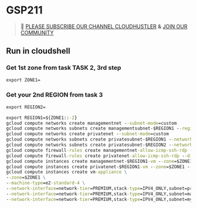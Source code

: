 # GSP211 
>🚨 [PLEASE SUBSCRIBE OUR CHANNEL CLOUDHUSTLER](https://www.youtube.com/@cloudhustlers) **&** [JOIN OUR COMMUNITY](https://chat.whatsapp.com/KBfUcSleGGEFf2Xvvm8FW3)
## Run in cloudshell
### Get 1st zone from task TASK 2, 3rd step
```cmd
export ZONE1=
```
### Get your 2nd REGION from task 3
```cmd
export REGION2=
```
```cmd
export REGION1=${ZONE1::-2}
gcloud compute networks create managementnet --subnet-mode=custom
gcloud compute networks subnets create managementsubnet-$REGION1 --region=$REGION1 --range=10.130.0.0/20 --network=managementnet
gcloud compute networks create privatenet --subnet-mode=custom
gcloud compute networks subnets create privatesubnet-$REGION1 --network=privatenet --region=$REGION1 --range=172.16.0.0/24
gcloud compute networks subnets create privatesubnet-$REGION2 --network=privatenet --region=$REGION2 --range=172.20.0.0/20
gcloud compute firewall-rules create managementnet-allow-icmp-ssh-rdp --direction=INGRESS --priority=1000 --network=managementnet --action=ALLOW --rules=icmp,tcp:22,tcp:3389 --source-ranges=0.0.0.0/0
gcloud compute firewall-rules create privatenet-allow-icmp-ssh-rdp --direction=INGRESS --priority=1000 --network=privatenet --action=ALLOW --rules=icmp,tcp:22,tcp:3389 --source-ranges=0.0.0.0/0
gcloud compute instances create managementnet-$REGION1-vm --zone=$ZONE1 --machine-type=e2-micro --subnet=managementsubnet-$REGION1
gcloud compute instances create privatenet-$REGION1-vm --zone=$ZONE1 --machine-type=e2-micro --subnet=privatesubnet-$REGION1
gcloud compute instances create vm-appliance \
--zone=$ZONE1 \
--machine-type=e2-standard-4 \
--network-interface=network-tier=PREMIUM,stack-type=IPV4_ONLY,subnet=privatesubnet-$REGION1 \
--network-interface=network-tier=PREMIUM,stack-type=IPV4_ONLY,subnet=managementsubnet-$REGION1 \
--network-interface=network-tier=PREMIUM,stack-type=IPV4_ONLY,subnet=mynetwork
```
